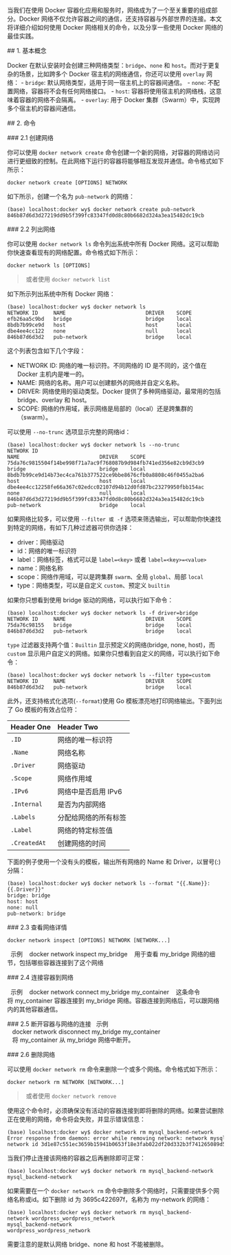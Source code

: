 当我们在使用 Docker 容器化应用和服务时，网络成为了一个至关重要的组成部分。Docker 网络不仅允许容器之间的通信，还支持容器与外部世界的连接。本文将详细介绍如何使用 Docker 网络相关的命令，以及分享一些使用 Docker 网络的最佳实践。

## 1. 基本概念

Docker 在默认安装时会创建三种网络类型：`bridge`、`none` 和 `host`。而对于更复杂的场景，比如跨多个 Docker 宿主机的网络通信，你还可以使用 `overlay` 网络：
- `bridge`: 默认网络类型，适用于同一宿主机上的容器间通信。
- `none`: 不配置网络，容器将不会有任何网络接口。
- `host`: 容器将使用宿主机的网络栈，这意味着容器的网络不会隔离。
- `overlay`: 用于 Docker 集群（Swarm）中，实现跨多个宿主机的容器间通信。

## 2. 命令

### 2.1 创建网络

你可以使用 `docker network create` 命令创建一个新的网络，对容器的网络访问进行更细致的控制。在此网络下运行的容器将能够相互发现并通信。命令格式如下所示：
```shell
docker network create [OPTIONS] NETWORK
```
如下所示，创建一个名为 `pub-network` 的网络：
```shell
(base) localhost:docker wy$ docker network create pub-network
846b87d6d3d27219dd9b5f399fc83347fd0d8c80b6682d324a3ea15482dc19cb
```

### 2.2 列出网络

你可以使用 `docker network ls` 命令列出系统中所有 Docker 网络。这可以帮助你快速查看现有的网络配置。命令格式如下所示：
```shell
docker network ls [OPTIONS]
```
> 或者使用 `docker network list`

如下所示列出系统中所有 Docker 网络：
```shell
(base) localhost:docker wy$ docker network ls
NETWORK ID     NAME                          DRIVER    SCOPE
efb26aa5c9bd   bridge                        bridge    local
8bdb7b99ce9d   host                          host      local
dbe4ee4cc122   none                          null      local
846b87d6d3d2   pub-network                   bridge    local
```
这个列表包含如下几个字段：
- NETWORK ID: 网络的唯一标识符。不同网络的 ID 是不同的，这个值在 Docker 主机内是唯一的。
- NAME: 网络的名称。用户可以创建额外的网络并自定义名称。
- DRIVER: 网络使用的驱动类型。Docker 提供了多种网络驱动，最常用的包括 bridge、overlay 和 host。
- SCOPE: 网络的作用域，表示网络是局部的（local）还是跨集群的（swarm）。

可以使用 `--no-trunc` 选项显示完整的网络id：
```shell
(base) localhost:docker wy$ docker network ls --no-trunc
NETWORK ID                                                         NAME                          DRIVER    SCOPE
75da76c9815504f14be998f71a7ac9f768087b9d984fb741ed356e82cb9d3cb9   bridge                        bridge    local
8bdb7b99ce9d14b73ec4ca761b377522ce9bbe8676cfb0a8808c46f0455a2ba6   host                          host      local
dbe4ee4cc12258fe66a367c02edcc02107d94b12d0fd87bc23279950fbb154ac   none                          null      local
846b87d6d3d27219dd9b5f399fc83347fd0d8c80b6682d324a3ea15482dc19cb   pub-network                   bridge    local
```
如果网络比较多，可以使用 `--filter 或 -f` 选项来筛选输出，可以帮助你快速找到特定的网络，有如下几种过滤器可供你选择：
- driver：网络驱动
- id：网络的唯一标识符
- label：网络标签，格式可以是 `label=<key>` 或者 `label=<key>=<value>`
- name：网络名称
- scope：网络作用域，可以是跨集群 `swarm`、全局 `global`、局部 `local`
- type：网络类型，可以是自定义 `custom`、预定义 `builtin`

如果你只想看到使用 bridge 驱动的网络，可以执行如下命令：
```shell
(base) localhost:docker wy$ docker network ls -f driver=bridge
NETWORK ID     NAME                          DRIVER    SCOPE
75da76c98155   bridge                        bridge    local
846b87d6d3d2   pub-network                   bridge    local
```
`type` 过滤器支持两个值：`Builtin` 显示预定义的网络(bridge, none, host)，而 `custom` 显示用户自定义的网络。如果你只想看到自定义的网络，可以执行如下命令：
```shell
(base) localhost:docker wy$ docker network ls --filter type=custom
NETWORK ID     NAME                          DRIVER    SCOPE
846b87d6d3d2   pub-network                   bridge    local
```

此外，还支持格式化选项(`--format`)使用 Go 模板漂亮地打印网络输出。下面列出了 Go 模板的有效占位符：

| Header One     | Header Two     |
| :------------- | :------------- |
| `.ID`       | 网络的唯一标识符 |
| `.Name`     | 网络名称 |
| `.Driver`   | 网络驱动 |
| `.Scope`    | 网络作用域 |
| `.IPv6`     | 网络中是否启用 IPv6 |
| `.Internal`     | 是否为内部网络 |
| `.Labels`     | 分配给网络的所有标签 |
| `.Label`     | 网络的特定标签值 |
| `.CreatedAt`     | 创建网络的时间 |

下面的例子使用一个没有头的模板，输出所有网络的 Name 和 Driver，以冒号(:)分隔：
```shell
(base) localhost:docker wy$ docker network ls --format "{{.Name}}: {{.Driver}}"
bridge: bridge
host: host
none: null
pub-network: bridge
```

### 2.3 查看网络详情

```shell
docker network inspect [OPTIONS] NETWORK [NETWORK...]
```

  示例
   docker network inspect my_bridge
   用于查看 my_bridge 网络的细节，包括哪些容器连接到了这个网络

### 2.4 连接容器到网络



  示例
   docker network connect my_bridge my_container
   这条命令将 my_container 容器连接到 my_bridge 网络。容器连接到网络后，可以跟网络内的其他容器通信。

### 2.5 断开容器与网络的连接
  示例
   docker network disconnect my_bridge my_container
   将 my_container 从 my_bridge 网络中断开。

### 2.6 删除网络

可以使用 `docker network rm` 命令来删除一个或多个网络。命令格式如下所示：
```
docker network rm NETWORK [NETWORK...]
```
> 或者使用 `docker network remove`

使用这个命令时，必须确保没有活动的容器连接到即将删除的网络。如果尝试删除正在使用的网络，命令将会失败，并显示错误信息：
```
(base) localhost:docker wy$ docker network rm mysql_backend-network
Error response from daemon: error while removing network: network mysql_backend-network id 3d1e87c551ec3659b15941b0653f18e3fab022df20d332b3f741265089d5d590 has active endpoints
```
当我们停止连接该网络的容器之后再删除即可正常：
```shell
(base) localhost:docker wy$ docker network rm mysql_backend-network
mysql_backend-network
```
如果需要在一个 `docker network rm` 命令中删除多个网络时，只需要提供多个网络名称或id。如下删除 id 为 3695c422697f，名称为 my-network 的网络：
```shell
(base) localhost:docker wy$ docker network rm mysql_backend-network wordpress_wordpress_network
mysql_backend-network
wordpress_wordpress_network
```
需要注意的是默认网络 bridge、none 和 host 不能被删除。
